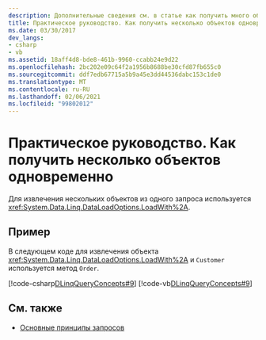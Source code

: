 ```yaml
---
description: Дополнительные сведения см. в статье как получить много объектов одновременно
title: Практическое руководство. Как получить несколько объектов одновременно
ms.date: 03/30/2017
dev_langs:
- csharp
- vb
ms.assetid: 18aff4d8-bde8-461b-9960-ccabb24e9d22
ms.openlocfilehash: 2bc202e09c64f2a1956b8688be30cfd87fb655c0
ms.sourcegitcommit: ddf7edb67715a5b9a45e3dd44536dabc153c1de0
ms.translationtype: MT
ms.contentlocale: ru-RU
ms.lasthandoff: 02/06/2021
ms.locfileid: "99802012"
---
```

# <a name="how-to-retrieve-many-objects-at-once"></a>Практическое руководство. Как получить несколько объектов одновременно

Для извлечения нескольких объектов из одного запроса используется <xref:System.Data.Linq.DataLoadOptions.LoadWith%2A>.  
  
## <a name="example"></a>Пример  

 В следующем коде для извлечения объекта <xref:System.Data.Linq.DataLoadOptions.LoadWith%2A> и `Customer` используется метод `Order`.  
  
 [!code-csharp[DLinqQueryConcepts#9](../../../../../../samples/snippets/csharp/VS_Snippets_Data/DLinqQueryConcepts/cs/Program.cs#9)]
 [!code-vb[DLinqQueryConcepts#9](../../../../../../samples/snippets/visualbasic/VS_Snippets_Data/DLinqQueryConcepts/vb/Module1.vb#9)]  
  
## <a name="see-also"></a>См. также

- [Основные принципы запросов](query-concepts.md)
